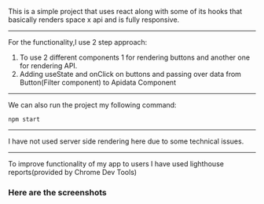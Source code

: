This is a simple project that uses react along with some of its hooks that basically renders space x api and is fully responsive.

---

For the functionality,I use 2 step approach:

1. To use 2 different components 1 for rendering buttons and another one for rendering API.
2. Adding useState and onClick on buttons and passing over data from Button(Filter component) to Apidata Component

---

We can also run the project my following command:

`npm start`

---

I have not used server side rendering here due to some technical issues.

---

To improve functionality of my app to users I have used lighthouse reports(provided by Chrome Dev Tools)
<h3>Here are the screenshots</h3>
